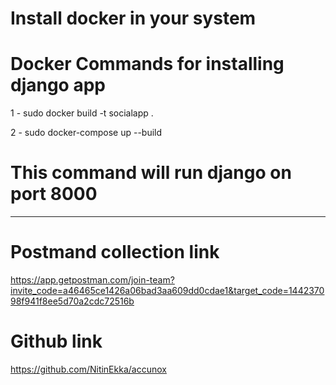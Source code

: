 # Install docker in your system

# Docker Commands for installing django app

1 - sudo docker build -t socialapp .

2 - sudo docker-compose up --build

# This command will run django on port 8000

------------------------------------------------

# Postmand collection link

https://app.getpostman.com/join-team?invite_code=a46465ce1426a06bad3aa609dd0cdae1&target_code=144237098f941f8ee5d70a2cdc72516b

# Github link

https://github.com/NitinEkka/accunox